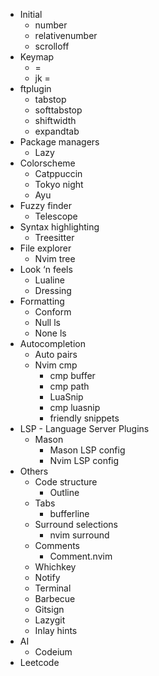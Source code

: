 - Initial
    - number
    - relativenumber
    - scrolloff
- Keymap
    - <leader> = <space>
    - jk = <ESC>
- ftplugin
    - tabstop
    - softtabstop
    - shiftwidth
    - expandtab
- Package managers
    - Lazy
- Colorscheme
    - Catppuccin
    - Tokyo night
    - Ayu
- Fuzzy finder
    - Telescope
- Syntax highlighting
    - Treesitter
- File explorer
    - Nvim tree
- Look ‘n feels
    - Lualine
    - Dressing
- Formatting
    - Conform
    - Null ls
    - None ls
- Autocompletion
    - Auto pairs
    - Nvim cmp
        - cmp buffer
        - cmp path
        - LuaSnip
        - cmp luasnip
        - friendly snippets
- LSP - Language Server Plugins
    - Mason
        - Mason LSP config
        - Nvim LSP config
- Others
    - Code structure
        - Outline
    - Tabs
        - bufferline
    - Surround selections
        - nvim surround
    - Comments
        - Comment.nvim
    - Whichkey
    - Notify
    - Terminal
    - Barbecue
    - Gitsign
    - Lazygit
    - Inlay hints
- AI
    - Codeium
- Leetcode
